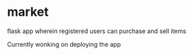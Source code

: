 # market
flask app wherein registered users can purchase and sell items

Currently wonking on deploying the app

